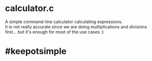 # calculator.c
A simple command-line calculator calculating expressions.<br>
It is not really accurate since we are doing multiplications and divisions first... but it's enough for most of the use cases :)<br>
# #keepotsimple

